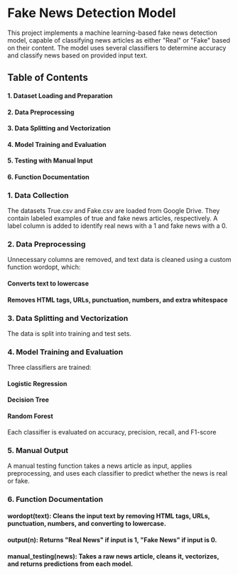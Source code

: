# Fake News Detection Model
This project implements a machine learning-based fake news detection model, capable of classifying news articles as either "Real" or "Fake" based on their content. The model uses several classifiers to determine accuracy and classify news based on provided input text.

## Table of Contents
#### 1. Dataset Loading and Preparation
#### 2. Data Preprocessing
#### 3. Data Splitting and Vectorization
#### 4. Model Training and Evaluation
#### 5. Testing with Manual Input
#### 6. Function Documentation

### 1. Data Collection
The datasets True.csv and Fake.csv are loaded from Google Drive. They contain labeled examples of true and fake news articles, respectively. A label column is added to identify real news with a 1 and fake news with a 0.

### 2. Data Preprocessing
Unnecessary columns are removed, and text data is cleaned using a custom function wordopt, which:
#### Converts text to lowercase
#### Removes HTML tags, URLs, punctuation, numbers, and extra whitespace

### 3. Data Splitting and Vectorization
The data is split into training and test sets.

### 4. Model Training and Evaluation
Three classifiers are trained:
#### Logistic Regression
#### Decision Tree
#### Random Forest
Each classifier is evaluated on accuracy, precision, recall, and F1-score

### 5. Manual Output
A manual testing function takes a news article as input, applies preprocessing, and uses each classifier to predict whether the news is real or fake.

### 6. Function Documentation
#### wordopt(text): Cleans the input text by removing HTML tags, URLs, punctuation, numbers, and converting to lowercase.
#### output(n): Returns "Real News" if input is 1, "Fake News" if input is 0.
#### manual_testing(news): Takes a raw news article, cleans it, vectorizes, and returns predictions from each model.
